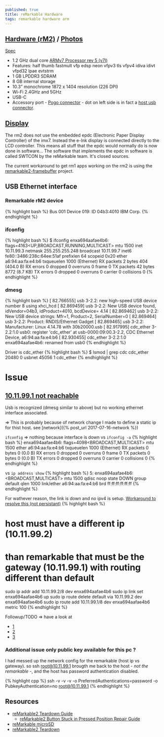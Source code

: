 ```yaml
---
published: true
title: reMarkable Hardware
tags: remarkable hardware arm
---
```

## [Hardware (rM2)](https://remarkable.com/store/remarkable-2) / [Photos](https://www.reddit.com/r/RemarkableTablet/comments/kcqzdy/broke_my_remarkable_2_it_was_knocked_off_the/)
[Spec](https://remarkable.com/#Specifications) 
- 1.2 GHz dual core [ARMv7 Processor rev 5 (v7l)](https://remarkablewiki.com/tech/spe)
- Features: half thumb fastmult vfp edsp neon vfpv3 tls vfpv4 idiva idivt vfpd32 lpae evtstrm
- 1 GB LPDDR3 SDRAM
- 8 GB internal storage
- 10.3” monochrome 1872 x 1404 resolution (226 DPI)
- Wi-Fi 2.4GHz and 5GHz
- USB-C
- Accessory port - [Pogo connector](https://www.reddit.com/r/RemarkableTablet/comments/j9g1d5/rm2_with_an_external_keyboard_accessory_port_usage/) - dot on left side is in fact a [host usb connector](https://imgur.com/gallery/TRuN0jc).

## [Display](https://remarkablewiki.com/tech/rm2_framebuffer)
The rm2 does not use the embedded epdc (Electronic Paper Display Controller) of the imx7. Instead the e-Ink display is connected directly to the LCD controller. This means all stuff that the epdc would normally do is now done in software... The software that implements the epdc in software is called SWTCON by the reMarkable team. It's closed sources.

The current workaround to get rm1 apps working on the rm2 is using the [remarkable2-framebuffer](https://github.com/ddvk/remarkable2-framebuffer) project.


## USB Ethernet interface
### Remarkable rM2 device
{% highlight bash %}
Bus 001 Device 019: ID 04b3:4010 IBM Corp.
{% endhighlight %}

### ifconfig
{% highlight bash %}
$ ifconfig
enxa694aafae4b6: flags=4163<UP,BROADCAST,RUNNING,MULTICAST>  mtu 1500
        inet 10.11.99.3  netmask 255.255.255.248  broadcast 10.11.99.7
        inet6 fe80::3486:238c:64ee:51af  prefixlen 64  scopeid 0x20<link>
        ether a6:94:aa:fa:e4:b6  txqueuelen 1000  (Ethernet)
        RX packets 2  bytes 404 (404.0 B)
        RX errors 0  dropped 0  overruns 0  frame 0
        TX packets 42  bytes 8772 (8.7 KB)
        TX errors 0  dropped 0 overruns 0  carrier 0  collisions 0
{% endhighlight %}

### dmesg
{% highlight bash %}
[   82.766555] usb 3-2.2: new high-speed USB device number 8 using xhci_hcd
[   82.869459] usb 3-2.2: New USB device found, idVendor=04b3, idProduct=4010, bcdDevice= 4.14
[   82.869462] usb 3-2.2: New USB device strings: Mfr=1, Product=2, SerialNumber=0
[   82.869464] usb 3-2.2: Product: RNDIS/Ethernet Gadget
[   82.869465] usb 3-2.2: Manufacturer: Linux 4.14.78 with 30b20000.usb
[   82.917995] cdc_ether 3-2.2:1.0 usb0: register 'cdc_ether' at usb-0000:09:00.3-2.2, CDC Ethernet Device, a6:94:aa:fa:e4:b6
[   82.930455] cdc_ether 3-2.2:1.0 enxa694aafae4b6: renamed from usb0
{% endhighlight %}

Driver is cdc_ether
{% highlight bash %}
$ lsmod | grep cdc
cdc_ether              20480  0
usbnet                 45056  1 cdc_ether
{% endhighlight %}

# Issue
## [10.11.99.1 not reachable](https://remarkablewiki.com/tech/ssh#fedora_33)
Usb is recognized (dmesg similar to above) but no working ethernet interface associated.

=> This is probably because of network change I made to define a static ip for thist host. see [network]({% post_url 2017-07-16-network %})

`ifconfig` => nothing because interface is down
vs `ifconfig -a`
{% highlight bash %}
enxa694aafae4b6: flags=4098<BROADCAST,MULTICAST>  mtu 1500
        ether a6:94:aa:fa:e4:b6  txqueuelen 1000  (Ethernet)
        RX packets 0  bytes 0 (0.0 B)
        RX errors 0  dropped 0  overruns 0  frame 0
        TX packets 0  bytes 0 (0.0 B)
        TX errors 0  dropped 0 overruns 0  carrier 0  collisions 0
{% endhighlight %}

vs `ip address show`
{% highlight bash %}
5: enxa694aafae4b6: <BROADCAST,MULTICAST> mtu 1500 qdisc noop state DOWN group default qlen 1000
    link/ether a6:94:aa:fa:e4:b6 brd ff:ff:ff:ff:ff:ff
{% endhighlight %}

For wathever reason, the link is down and no ipv4 is setup. [Workaround to resolve this (not persistant)](https://www.howtogeek.com/657911/how-to-use-the-ip-command-on-linux/)
{% highlight bash %}
# host must have a different ip (10.11.99.2)
# than remarkable that must be the gateway (10.11.99.1) with routing different than default
sudo ip addr add 10.11.99.2/8 dev enxa694aafae4b6
sudo ip link set enxa694aafae4b6 up
sudo ip route delete default via 10.11.99.2 dev enxa694aafae4b6
sudo ip route add 10.11.99.1/8 dev enxa694aafae4b6 metric 100
{% endhighlight %}

Followup/TODO => have a look at 
- [1](https://unix.stackexchange.com/questions/386162/how-to-set-up-an-usb-ethernet-interface-in-linux)
- [2](https://unix.stackexchange.com/questions/388300/udev-does-not-rename-usb-ethernet-device)
- [3](https://www.kernel.org/doc/html/v5.8/usb/gadget_multi.html)

### Additional issue only public key available for this pc ?
I had messed up the network config for the remarkable (host ip vs gateway). so ssh root@10.11.99.1 brougth me back to the host - _not the remarkable_ -, and the host has password authentication disabled.

{% highlight cpp %}
ssh -v -v -v -o PreferredAuthentications=password -o PubkeyAuthentication=no root@10.11.99.1 
{% endhighlight %}


## Resources
- [reMarkable2 Teardown Guide](https://www.reddit.com/r/RemarkableTablet/comments/l0vq8f/remarkable2_teardown_guide/)
  	- [reMarkable2 Button Stuck in Pressed Position Repair Guide](https://www.reddit.com/r/RemarkableTablet/comments/l0x9y6/remarkable2_button_stuck_in_pressed_position/)
- [reMarkable microSD](http://www.davisr.me/projects/remarkable-microsd/)
- [reMarkable2 Teardown](https://fccid.io/2AMK2-RM110/Internal-Photos/Internal-photos-4523960)
